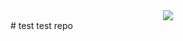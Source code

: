<center><img src="https://www.computernetworkingnotes.org/images/linux/rhce-study-guide/rsg32-01-location-of-unit-configuration-file.png" /></center>
# test
test repo

